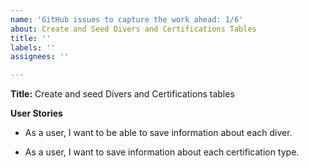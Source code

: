 ```yaml
---
name: 'GitHub issues to capture the work ahead: 1/6'
about: Create and Seed Divers and Certifications Tables
title: ''
labels: ''
assignees: ''

---
```


**Title:** Create and seed Divers and Certifications tables

**User Stories**

* As a user, I want to be able to save information about each diver.

* As a user, I want to save information about each certification type.

